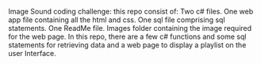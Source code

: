 Image Sound coding challenge:
this repo consist of:
Two c# files.
One web app file containing all the html and css.
One sql file comprising sql statements.
One ReadMe file.
Images folder containing the image required for the web page.
In this repo, there are a few c# functions and some sql statements for retrieving data and a web page to display a playlist on the user Interface.
